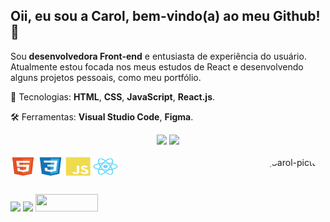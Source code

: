 ## Oii, eu sou a Carol, bem-vindo(a) ao meu Github! 👋
<div align="center">

  <p align="left">
   Sou <strong>desenvolvedora Front-end</strong> e entusiasta de experiência do usuário.
   Atualmente estou focada nos meus estudos de React e desenvolvendo alguns projetos pessoais, como meu portfólio.
  </p>  

  <p align="left">
    🚀 Tecnologias: <strong>HTML</strong>, <strong>CSS</strong>, <strong>JavaScript</strong>, <strong>React.js</strong>.
  </p>

  <p align="left">
    🛠️ Ferramentas: <strong>Visual Studio Code</strong>, <strong>Figma</strong>.
  </p>
    
  <img height="180em" src="https://github-readme-stats.vercel.app/api?username=carol-frazao&show_icons=true&theme=dracula&include_all_commits=true&count_private=true"/>
  <img height="180em" src="https://github-readme-stats.vercel.app/api/top-langs/?username=carol-frazao&layout=compact&langs_count=7&theme=dracula"/>
    
</div>
  
<div style="display: inline_block"><br>
  <img align="center" alt="Carol-HTML" height="30" width="40" src="https://raw.githubusercontent.com/devicons/devicon/master/icons/html5/html5-original.svg">
  <img align="center" alt="Carol-CSS" height="30" width="40" src="https://raw.githubusercontent.com/devicons/devicon/master/icons/css3/css3-original.svg">
  <img align="center" alt="Carol-Js" height="30" width="40" src="https://raw.githubusercontent.com/devicons/devicon/master/icons/javascript/javascript-plain.svg">
  <img align="center" alt="Carol-React" height="30" width="40" src="https://raw.githubusercontent.com/devicons/devicon/master/icons/react/react-original.svg">
  <img align="right" alt="Carol-picture" height="150" style="border-radius:50px;" src="https://i.postimg.cc/QtkpjGzb/meu-avatar-normal-fundo.png">
</div>
  
  ##
 
<div> 
  <a href = "mailto:anacf04@outlook.com"><img src="https://img.shields.io/badge/-Gmail-%23333?style=for-the-badge&logo=gmail&logoColor=white" target="_blank"></a>
  <a href="https://www.linkedin.com/in/carol-frazao" target="_blank"><img src="https://img.shields.io/badge/-LinkedIn-%230077B5?style=for-the-badge&logo=linkedin&logoColor=white" target="_blank"></a> 
 <a href="https://carol-frazao.github.io/meu-portfolio/" target="_blank"><img src="https://i.postimg.cc/Y2bCfW3q/portfolio.png"  style="width: 100px; height: 28px">
</div>
